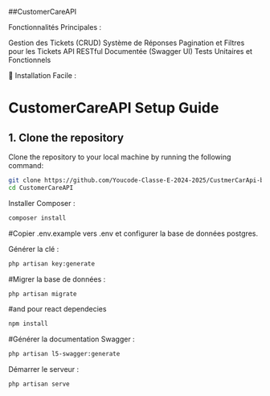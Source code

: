 ##CustomerCareAPI 

Fonctionnalités Principales :

Gestion des Tickets (CRUD)
Système de Réponses
Pagination et Filtres pour les Tickets
API RESTful Documentée (Swagger UI)
Tests Unitaires et Fonctionnels

🚀 Installation Facile :
# CustomerCareAPI Setup Guide

## 1. Clone the repository

Clone the repository to your local machine by running the following command:

```bash
git clone https://github.com/Youcode-Classe-E-2024-2025/CustmerCarApi-belal-allala.git
cd CustomerCareAPI

```


Installer Composer :

```bash
composer install
```

#Copier .env.example vers .env et configurer la base de données postgres.


Générer la clé :
```bash
php artisan key:generate
```
#Migrer la base de données :

```bash
php artisan migrate
```

#and pour react dependecies
```bash
npm install
```

#Générer la documentation Swagger :
```bash
php artisan l5-swagger:generate
```
Démarrer le serveur :
```bash
php artisan serve
```


 
